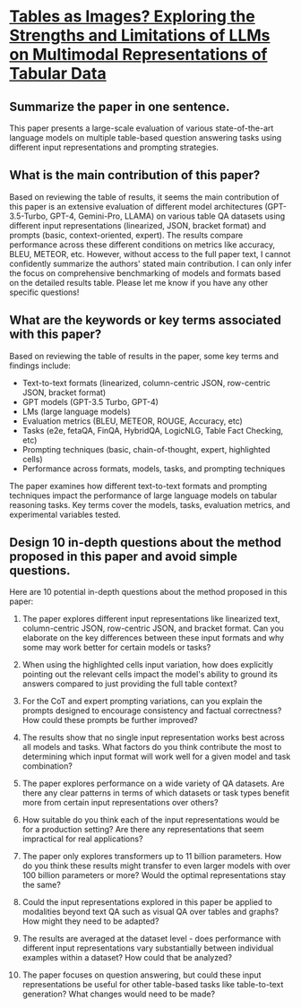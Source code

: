 # [Tables as Images? Exploring the Strengths and Limitations of LLMs on   Multimodal Representations of Tabular Data](https://arxiv.org/abs/2402.12424)

## Summarize the paper in one sentence.

 This paper presents a large-scale evaluation of various state-of-the-art language models on multiple table-based question answering tasks using different input representations and prompting strategies.


## What is the main contribution of this paper?

 Based on reviewing the table of results, it seems the main contribution of this paper is an extensive evaluation of different model architectures (GPT-3.5-Turbo, GPT-4, Gemini-Pro, LLAMA) on various table QA datasets using different input representations (linearized, JSON, bracket format) and prompts (basic, context-oriented, expert). The results compare performance across these different conditions on metrics like accuracy, BLEU, METEOR, etc. However, without access to the full paper text, I cannot confidently summarize the authors' stated main contribution. I can only infer the focus on comprehensive benchmarking of models and formats based on the detailed results table. Please let me know if you have any other specific questions!


## What are the keywords or key terms associated with this paper?

 Based on reviewing the table of results in the paper, some key terms and findings include:

- Text-to-text formats (linearized, column-centric JSON, row-centric JSON, bracket format)
- GPT models (GPT-3.5 Turbo, GPT-4)
- LMs (large language models) 
- Evaluation metrics (BLEU, METEOR, ROUGE, Accuracy, etc)
- Tasks (e2e, fetaQA, FinQA, HybridQA, LogicNLG, Table Fact Checking, etc) 
- Prompting techniques (basic, chain-of-thought, expert, highlighted cells)
- Performance across formats, models, tasks, and prompting techniques

The paper examines how different text-to-text formats and prompting techniques impact the performance of large language models on tabular reasoning tasks. Key terms cover the models, tasks, evaluation metrics, and experimental variables tested.


## Design 10 in-depth questions about the method proposed in this paper and avoid simple questions.

 Here are 10 potential in-depth questions about the method proposed in this paper:

1. The paper explores different input representations like linearized text, column-centric JSON, row-centric JSON, and bracket format. Can you elaborate on the key differences between these input formats and why some may work better for certain models or tasks? 

2. When using the highlighted cells input variation, how does explicitly pointing out the relevant cells impact the model's ability to ground its answers compared to just providing the full table context?

3. For the CoT and expert prompting variations, can you explain the prompts designed to encourage consistency and factual correctness? How could these prompts be further improved?

4. The results show that no single input representation works best across all models and tasks. What factors do you think contribute the most to determining which input format will work well for a given model and task combination?

5. The paper explores performance on a wide variety of QA datasets. Are there any clear patterns in terms of which datasets or task types benefit more from certain input representations over others?

6. How suitable do you think each of the input representations would be for a production setting? Are there any representations that seem impractical for real applications?

7. The paper only explores transformers up to 11 billion parameters. How do you think these results might transfer to even larger models with over 100 billion parameters or more? Would the optimal representations stay the same?

8. Could the input representations explored in this paper be applied to modalities beyond text QA such as visual QA over tables and graphs? How might they need to be adapted?

9. The results are averaged at the dataset level - does performance with different input representations vary substantially between individual examples within a dataset? How could that be analyzed?

10. The paper focuses on question answering, but could these input representations be useful for other table-based tasks like table-to-text generation? What changes would need to be made?
